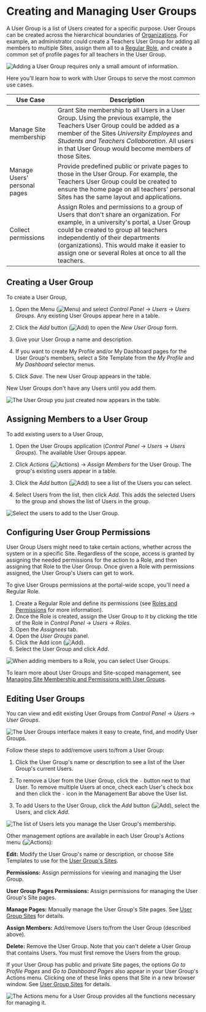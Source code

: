 # Creating and Managing User Groups

A User Group is a list of Users created for a specific purpose. User Groups can be created across the hierarchical boundaries of [Organizations](../organizations/understanding-organizations.md). For example, an administrator could create a Teachers User Group for adding all members to multiple Sites, assign them all to a [Regular Role](../roles_and_permissions.html), and create a common set of profile pages for all teachers in the User Group.

![Adding a User Group requires only a small amount of information.](./creating-and-managing-user-groups/images/01.png)

 Here you'll learn how to work with User Groups to serve the most common use cases.

| Use Case                     | Description                                    |
| ---------------------------- | -----------------------------------------------|
| Manage Site membership       | Grant Site membership to all Users in a User Group. Using the previous example, the Teachers User Group could be added as a member of the Sites *University Employees* and *Students and Teachers Collaboration*. All users in that User Group would become members of those Sites. |
| Manage Users' personal pages | Provide predefined public or private pages to those in the User Group. For example, the Teachers User Group could be created to ensure the home page on all teachers' personal Sites has the same layout and applications. |
| Collect permissions          |Assign Roles and permissions to a group of Users that don't share an organization. For example, in a university's portal, a User Group could be created to group all teachers independently of their departments (organizations). This would make it easier to assign one or several Roles at once to all the teachers. |

## Creating a User Group

To create a User Group,

1. Open the Menu (![Menu](../../images/icon-menu.png)) and select *Control Panel* &rarr; *Users* &rarr; *Users Groups*. Any existing User Groups appear here in a table.

1. Click the *Add* button (![Add](../../images/icon-add.png)) to open the *New User Group* form.

1. Give your User Group a name and description.

1. If you want to create My Profile and/or My Dashboard pages for the User Group's members, select a Site Template from the *My Profile* and *My Dashboard* selector menus.

1. Click *Save*. The new User Group appears in the table.

New User Groups don't have any Users until you add them.

![The User Group you just created now appears in the table.](./creating-and-managing-user-groups/images/02.png)

## Assigning Members to a User Group

To add existing users to a User Group,

1. Open the User Groups application (*Control Panel* &rarr; *Users* &rarr; *Users Groups*). The available User Groups appear.

1. Click *Actions* (![Actions](../../images/icon-actions.png)) &rarr; *Assign Members* for the User Group. The group's existing users appear in a table.

1. Click the *Add* button (![Add](../../images/icon-add.png)) to see a list of the Users you can select.

1. Select Users from the list, then click *Add*. This adds the selected Users to the group and shows the list of Users in the group.

![Select the users to add to the User Group.](./creating-and-managing-user-groups/images/03.png)

## Configuring User Group Permissions

User Group Users might need to take certain actions, whether across the system or in a specific Site. Regardless of the scope, access is granted by assigning the needed permissions for the action to a Role, and then assigning that Role to the User Group. Once given a Role with permissions assigned, the User Group's Users can get to work.

To give User Groups permissions at the portal-wide scope, you'll need a Regular Role.

1. Create a Regular Role and define its permissions (see [Roles and Permissions](https://help.liferay.com/hc/en-us/articles/360028819032-Roles-and-Permissions) for more information).
1. Once the Role is created, assign the User Group to it by clicking the title of the Role in *Control Panel* &rarr; *Users* &rarr; *Roles*.
1. Open the *Assignees* tab.
1. Open the *User Groups* panel.
1. Click the Add icon (![Add](../../images/icon-add.png)).
1. Select the User Group and click *Add*.

![When adding members to a Role, you can select User Groups.](./creating-and-managing-user-groups/images/07.png)

To learn more about User Groups and Site-scoped management, see [Managing Site Membership and Permissions with User Groups](./managing-site-membership-and-permissions-with-user-groups.md).

## Editing User Groups

You can view and edit existing User Groups from *Control Panel* &rarr; *Users* &rarr; *User Groups*.

![The User Groups interface makes it easy to create, find, and modify User Groups.](./creating-and-managing-user-groups/images/02.png)

Follow these steps to add/remove users to/from a User Group:

1. Click the User Group's name or description to see a list of the User Group's current Users.

1. To remove a User from the User Group, click the `-` button next to that User. To remove multiple Users at once, check each User's check box and then click the `-` icon in the Management Bar above the User list.

1. To add Users to the User Group, click the *Add* button (![Add](../../images/icon-add.png)), select the Users, and click *Add*.

![The list of Users lets you manage the User Group's membership.](./creating-and-managing-user-groups/images/05.png)

Other management options are available in each User Group's Actions menu (![Actions](../../images/icon-actions.png)):

**Edit:** Modify the User Group's name or description, or choose Site Templates to use for the [User Group's Sites](./user-group-sites.md).

**Permissions:** Assign permissions for viewing and managing the User Group.

**User Group Pages Permissions:** Assign permissions for managing the User Group's Site pages.

**Manage Pages:** Manually manage the User Group's Site pages. See [User Group Sites](./user-group-sites.md#creating-user-group-sites-manually) for details.

**Assign Members:** Add/remove Users to/from the User Group (described above).

**Delete:** Remove the User Group. Note that you can't delete a User Group that contains Users. You must first remove the Users from the group.

If your User Group has public and private Site pages, the options *Go to Profile Pages* and *Go to Dashboard Pages* also appear in your User Group's Actions menu. Clicking one of these links opens that Site in a new browser window. See [User Group Sites](./user-group-sites.md) for details.

![The Actions menu for a User Group provides all the functions necessary for managing it.](./creating-and-managing-user-groups/images/06.png)
